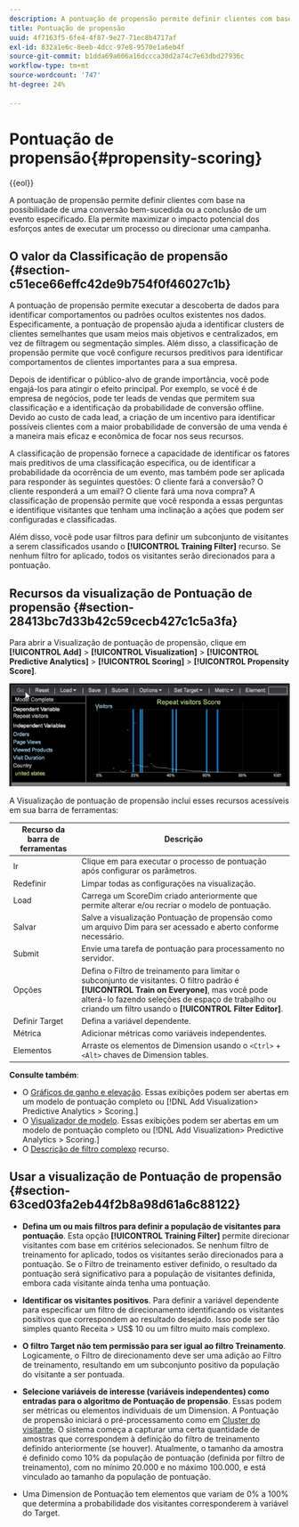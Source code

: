 ```yaml
---
description: A pontuação de propensão permite definir clientes com base na possibilidade de uma conversão bem-sucedida ou a conclusão de um evento especificado. Ela permite maximizar o impacto potencial dos esforços antes de executar um processo ou direcionar uma campanha.
title: Pontuação de propensão
uuid: 4f7163f5-6fe4-4f87-9e27-71ec8b4717af
exl-id: 832a1e6c-8eeb-4dcc-97e8-9570e1a6eb4f
source-git-commit: b1dda69a606a16dccca30d2a74c7e63dbd27936c
workflow-type: tm+mt
source-wordcount: '747'
ht-degree: 24%

---
```


# Pontuação de propensão{#propensity-scoring}

{{eol}}

A pontuação de propensão permite definir clientes com base na possibilidade de uma conversão bem-sucedida ou a conclusão de um evento especificado. Ela permite maximizar o impacto potencial dos esforços antes de executar um processo ou direcionar uma campanha.

## O valor da Classificação de propensão {#section-c51ece66effc42de9b754f0f46027c1b}

A pontuação de propensão permite executar a descoberta de dados para identificar comportamentos ou padrões ocultos existentes nos dados. Especificamente, a pontuação de propensão ajuda a identificar clusters de clientes semelhantes que usam meios mais objetivos e centralizados, em vez de filtragem ou segmentação simples. Além disso, a classificação de propensão permite que você configure recursos preditivos para identificar comportamentos de clientes importantes para a sua empresa.

Depois de identificar o público-alvo de grande importância, você pode engajá-los para atingir o efeito principal. Por exemplo, se você é de empresa de negócios, pode ter leads de vendas que permitem sua classificação e a identificação da probabilidade de conversão offline. Devido ao custo de cada lead, a criação de um incentivo para identificar possíveis clientes com a maior probabilidade de conversão de uma venda é a maneira mais eficaz e econômica de focar nos seus recursos.

A classificação de propensão fornece a capacidade de identificar os fatores mais preditivos de uma classificação específica, ou de identificar a probabilidade da ocorrência de um evento, mas também pode ser aplicada para responder às seguintes questões: O cliente fará a conversão? O cliente responderá a um email? O cliente fará uma nova compra? A classificação de propensão permite que você responda a essas perguntas e identifique visitantes que tenham uma inclinação a ações que podem ser configuradas e classificadas.

Além disso, você pode usar filtros para definir um subconjunto de visitantes a serem classificados usando o **[!UICONTROL Training Filter]** recurso. Se nenhum filtro for aplicado, todos os visitantes serão direcionados para a pontuação.

## Recursos da visualização de Pontuação de propensão {#section-28413bc7d33b42c59cecb427c1c5a3fa}

Para abrir a Visualização de pontuação de propensão, clique em **[!UICONTROL Add]** > **[!UICONTROL Visualization]** > **[!UICONTROL Predictive Analytics]** > **[!UICONTROL Scoring]** > **[!UICONTROL Propensity Score]**.

![](assets/propensity_visualization_GO.png)

A Visualização de pontuação de propensão inclui esses recursos acessíveis em sua barra de ferramentas:

| Recurso da barra de ferramentas | Descrição |
|---|---|
| Ir | Clique em para executar o processo de pontuação após configurar os parâmetros. |
| Redefinir | Limpar todas as configurações na visualização. |
| Load | Carrega um ScoreDim criado anteriormente que permite alterar e/ou recriar o modelo de pontuação. |
| Salvar | Salve a visualização Pontuação de propensão como um arquivo Dim para ser acessado e aberto conforme necessário. |
| Submit | Envie uma tarefa de pontuação para processamento no servidor. |
| Opções | Defina o Filtro de treinamento para limitar o subconjunto de visitantes. O filtro padrão é **[!UICONTROL Train on Everyone]**, mas você pode alterá-lo fazendo seleções de espaço de trabalho ou criando um filtro usando o **[!UICONTROL Filter Editor]**. |
| Definir Target | Defina a variável dependente. |
| Métrica | Adicionar métricas como variáveis independentes. |
| Elementos | Arraste os elementos de Dimension usando o `<Ctrl>` + `<Alt>` chaves de Dimension tables. |

**Consulte também**:

* O [Gráficos de ganho e elevação](../../../../home/c-get-started/c-analysis-vis/c-visitor-propensity/c-propensity-gain-lift-chart.md#concept-0d049f6baf534f7fb97f271843ba6c4a). Essas exibições podem ser abertas em um modelo de pontuação completo ou [!DNL Add Visualization> Predictive Analytics > Scoring.]
* O [Visualizador de modelo](../../../../home/c-get-started/c-analysis-vis/c-visitor-propensity/c-propensity-model-viewer.md#concept-d4fdf4b335c04b0ea07e70ab9a7ce9dd). Essas exibições podem ser abertas em um modelo de pontuação completo ou [!DNL Add Visualization> Predictive Analytics > Scoring.]
* O [Descrição de filtro complexo](../../../../home/c-get-started/c-analysis-vis/c-visitor-propensity/c-propensity-complex-filter.md#concept-f9c55e54837f4b5995a00bc950ce5dff) recurso.

## Usar a visualização de Pontuação de propensão {#section-63ced03fa2eb44f2b8a98d61a6c88122}

* **Defina um ou mais filtros para definir a população de visitantes para pontuação**. Esta opção **[!UICONTROL Training Filter]** permite direcionar visitantes com base em critérios selecionados. Se nenhum filtro de treinamento for aplicado, todos os visitantes serão direcionados para a pontuação. Se o Filtro de treinamento estiver definido, o resultado da pontuação será significativo para a população de visitantes definida, embora cada visitante ainda tenha uma pontuação.
* **Identificar os visitantes positivos**. Para definir a variável dependente para especificar um filtro de direcionamento identificando os visitantes positivos que correspondem ao resultado desejado. Isso pode ser tão simples quanto Receita > US$ 10 ou um filtro muito mais complexo.
* **O filtro Target não tem permissão para ser igual ao filtro Treinamento**. Logicamente, o Filtro de direcionamento deve ser uma adição ao Filtro de treinamento, resultando em um subconjunto positivo da população do visitante a ser pontuada.
* **Selecione variáveis de interesse (variáveis independentes) como entradas para o algoritmo de Pontuação de propensão**. Essas podem ser métricas ou elementos individuais de um Dimension. A Pontuação de propensão iniciará o pré-processamento como em [Cluster do visitante](../../../../home/c-get-started/c-analysis-vis/c-visitor-cluster/c-visitor-cluster.md#concept-1c2406ef7b284a56a02daa38eaa2e73d). O sistema começa a capturar uma certa quantidade de amostras que correspondem à definição do filtro de treinamento definido anteriormente (se houver). Atualmente, o tamanho da amostra é definido como 10% da população de pontuação (definida por filtro de treinamento), com no mínimo 20.000 e no máximo 100.000, e está vinculado ao tamanho da população de pontuação.

* Uma Dimension de Pontuação tem elementos que variam de 0% a 100% que determina a probabilidade dos visitantes corresponderem à variável do Target.
